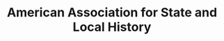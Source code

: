 ---
layout: repo
title: "American Association for State and Local History"
id: 14210
permalink: repos/14210/
---